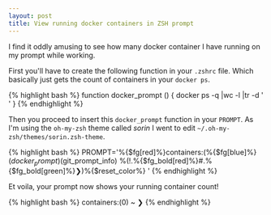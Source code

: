 ```yaml
---
layout: post
title: View running docker containers in ZSH prompt
---
```


I find it oddly amusing to see how many docker container I have running on my prompt while working.

First you'll have to create the following function in your `.zshrc` file. Which basically just gets the count of containers in your `docker ps`.

{% highlight bash %}
function docker_prompt () {
  docker ps -q |wc -l |tr -d ' '
}
{% endhighlight %}

Then you proceed to insert this `docker_prompt` function in your `PROMPT`. As I'm using the `oh-my-zsh` theme called *sorin* I went to edit `~/.oh-my-zsh/themes/sorin.zsh-theme`.

{% highlight bash %}
PROMPT='%{$fg[red]%}containers:(%{$fg[blue]%}$(docker_prompt)%{$fg[red]%}) %{$fg[cyan]%}%c$(git_prompt_info) %(!.%{$fg_bold[red]%}#.%{$fg_bold[green]%}❯)%{$reset_color%} '
{% endhighlight %}

Et voila, your prompt now shows your running container count!

{% highlight bash %}
containers:(0) ~ ❯
{% endhighlight %}
